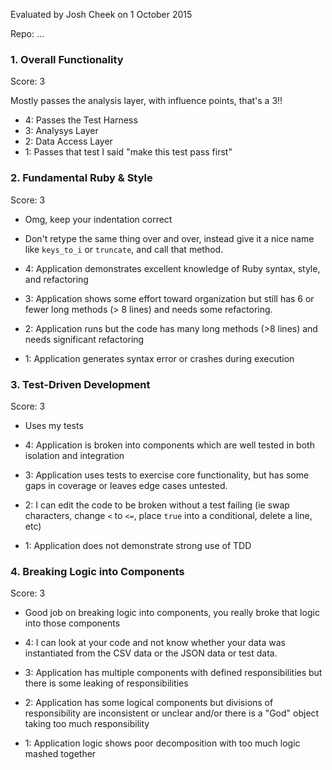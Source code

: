 Evaluated by Josh Cheek on 1 October 2015

Repo: ...

### 1. Overall Functionality

Score: 3

Mostly passes the analysis layer, with influence points, that's a 3!!

* 4: Passes the Test Harness
* 3: Analysys Layer
* 2: Data Access Layer
* 1: Passes that test I said "make this test pass first"

### 2. Fundamental Ruby & Style

Score: 3

* Omg, keep your indentation correct
* Don't retype the same thing over and over, instead give it a nice name like `keys_to_i` or `truncate`, and call that method.

* 4: Application demonstrates excellent knowledge of Ruby syntax, style, and refactoring
* 3: Application shows some effort toward organization but still has 6 or fewer long methods (> 8 lines) and needs some refactoring.
* 2: Application runs but the code has many long methods (>8 lines) and needs significant refactoring
* 1: Application generates syntax error or crashes during execution

### 3. Test-Driven Development

Score: 3

* Uses my tests

* 4: Application is broken into components which are well tested in both isolation and integration
* 3: Application uses tests to exercise core functionality, but has some gaps in coverage or leaves edge cases untested.
* 2: I can edit the code to be broken without a test failing (ie swap characters, change `<` to `<=`, place `true` into a conditional, delete a line, etc)
* 1: Application does not demonstrate strong use of TDD

### 4. Breaking Logic into Components

Score: 3

* Good job on breaking logic into components, you really broke that logic into those components

* 4: I can look at your code and not know whether your data was instantiated from the CSV data or the JSON data or test data.
* 3: Application has multiple components with defined responsibilities but there is some leaking of responsibilities
* 2: Application has some logical components but divisions of responsibility are inconsistent or unclear and/or there is a "God" object taking too much responsibility
* 1: Application logic shows poor decomposition with too much logic mashed together
